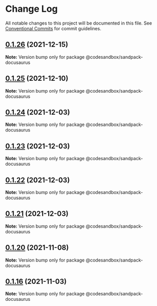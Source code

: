 # Change Log

All notable changes to this project will be documented in this file.
See [Conventional Commits](https://conventionalcommits.org) for commit guidelines.

## [0.1.26](https://github.com/kaqiinono/sandpack/compare/v0.1.25...v0.1.26) (2021-12-15)

**Note:** Version bump only for package @codesandbox/sandpack-docusaurus





## [0.1.25](https://github.com/kaqiinono/sandpack/compare/v0.1.24...v0.1.25) (2021-12-10)

**Note:** Version bump only for package @codesandbox/sandpack-docusaurus





## [0.1.24](https://github.com/kaqiinono/sandpack/compare/v0.1.23...v0.1.24) (2021-12-03)

**Note:** Version bump only for package @codesandbox/sandpack-docusaurus





## [0.1.23](https://github.com/kaqiinono/sandpack/compare/v0.1.22...v0.1.23) (2021-12-03)

**Note:** Version bump only for package @codesandbox/sandpack-docusaurus





## [0.1.22](https://github.com/kaqiinono/sandpack/compare/v0.1.21...v0.1.22) (2021-12-03)

**Note:** Version bump only for package @codesandbox/sandpack-docusaurus





## [0.1.21](https://github.com/kaqiinono/sandpack/compare/v0.1.20...v0.1.21) (2021-12-03)

**Note:** Version bump only for package @codesandbox/sandpack-docusaurus





## [0.1.20](https://github.com/kaqiinono/sandpack/compare/v0.1.19...v0.1.20) (2021-11-08)

**Note:** Version bump only for package @codesandbox/sandpack-docusaurus





## [0.1.16](https://github.com/kaqiinono/sandpack/compare/v0.1.15...v0.1.16) (2021-11-03)

**Note:** Version bump only for package @codesandbox/sandpack-docusaurus
